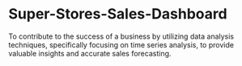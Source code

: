 # Super-Stores-Sales-Dashboard
To contribute to the success of a business by utilizing data analysis techniques, specifically focusing on time series analysis, to provide valuable insights and accurate sales forecasting.

